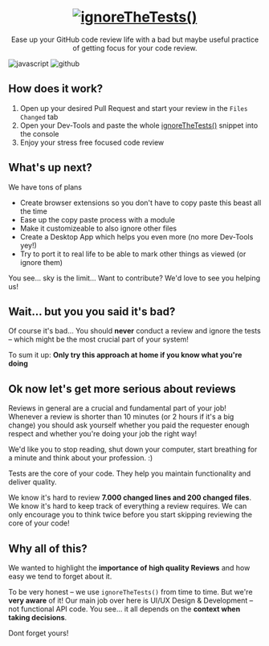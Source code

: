 
<h1 align="center">
  <a href="https://uxreview.io/ignore-the-tests" title="Easier GitHub Code-Reviews"><img src="https://i.imgur.com/pPifuPM.gif" style="border:0;max-width:100%" alt="ignoreTheTests()" title="Easy GitHub Code-Review"></a>
  <br>
</h1>

<p align="center">Ease up your GitHub code review life with a bad but maybe useful practice of getting focus for your code review.</p>

![javascript](https://img.shields.io/badge/%20%20JavaScript-%20%20%20%2022L-f1e05a.svg) ![github](https://aleen42.github.io/badges/src/github.svg)

## How does it work?

1. Open up your desired Pull Request and start your review in the `Files Changed` tab
2. Open your Dev-Tools and paste the whole [ignoreTheTests()](src/ignoreTheTests.js) snippet into the console
3. Enjoy your stress free focused code review

## What's up next?

We have tons of plans

* Create browser extensions so you don't have to copy paste this beast all the time
* Ease up the copy paste process with a module
* Make it customizeable to also ignore other files
* Create a Desktop App which helps you even more (no more Dev-Tools yey!)
* Try to port it to real life to be able to mark other things as viewed (or ignore them)

You see... sky is the limit... Want to contribute? We'd love to see you helping us!

## Wait... but you you said it's bad?

Of course it's bad... You should **never** conduct a review and ignore the tests – which might be the most crucial part of your system! 

To sum it up:
**Only try this approach at home if you know what you're doing**

## Ok now let's get more serious about reviews

Reviews in general are a crucial and fundamental part of your job! Whenever a review is shorter than 10 minutes (or 2 hours if it's a big change) you should ask yourself whether you paid the requester enough respect and whether you're doing your job the right way!

We'd like you to stop reading, shut down your computer, start breathing for a minute and think about your profession. :)

Tests are the core of your code. They help you maintain functionality and deliver quality.

We know it's hard to review **7.000 changed lines and 200 changed files**. We know it's hard to keep track of everything a review requires. We can only encourage you to think twice before you start skipping reviewing the core of your code!

## Why all of this?

We wanted to highlight the **importance of high quality Reviews** and how easy we tend to forget about it.

To be very honest – we use `ignoreTheTests()` from time to time. But we're **very aware** of it! Our main job over here is UI/UX Design & Development – not functional API code. You see... it all depends on the **context when taking decisions**. 

Dont forget yours!
